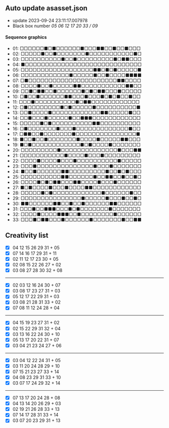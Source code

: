 ## Auto update asasset.json

* update 2023-09-24 23:11:17.007978
* Black box number _05 06 12 17 20 33 / 09_
#### Sequence graphics

* 01: □□□□□□■□■□□□□□□■□□□■■□□■□□■□□□
* 02: □□□□□■□□■□□□□□□□■□□□□□□□□□□□■□
* 03: □□□□□□□□□□■□□■□□□□□□□□□■□■■□□□
* 04: ■□□□□□□□□□□□□□□□□□□□□□□□□□□□□□
* 05: □□□□□□□□□□□□□□□□□□■■□■□■□□□□□■
* 06: □□□□□□□□□□□□■□□□□□■□□■□□□□■■■■
* 07: □■□□□□□□□□□□□□□□□□□□□□□□■■□□□□
* 08: □□□□■□□■□□□□□■■□□□□□□□□□□□■■□□
* 09: □□■□■■□□■□□□□□□■□■□■■□□□■□□□□□
* 10: □■□□■□□□□□□■■□□□■□□□■□■□■□□■□□
* 11: □□□■□□□□□□□□□□■□■■□□□□□□□□□□□□
* 12: □■□□□□□□□□■□■□□□□□■□□□□□□□□□□■
* 13: □□■□□□□■□□□□□□□□□□□□■■□□□□□■□□
* 14: □□■□□□■□□□□□■□□■■■□□□□□□□□□□□□
* 15: □□□□□■□■□□□□□□□□□□■■□□□□□□□□□□
* 16: □■□□□□□□□■□□□■□□□□□□□□□□□□□■□□
* 17: □■■□□■□□□□□□□■□□□□□□□□□□□□□□□■
* 18: ■□□■□□■□□□□□□□■□□□□■□□□□□■■□□□
* 19: ■□■□□□□□□□□□□□□■□■□□□□■□□□□□□□
* 20: □□□□□□□□□■□□□□□□□□□□□□□□■□□□■■
* 21: □□□□□□□□□□□■□□□□■□□□■□□□□□□□□□
* 22: □□□□■□□□□■□□□■□□□□□□□□□□■□□□□□
* 23: □□□■□□□□□□□□□□□□□□■□□□■□□□□□□□
* 24: ■□□■□□□□□□■■□□□□□□□□□■□□■□■□□□
* 25: □□□□□□□□□□■■□□□□□□■□□■■□□■□□■□
* 26: □□□□■□■□■■□□□■■□□□□■□□□■□□□□□□
* 27: ■□■□□□□■□□□■□□□□■■□□□□□□□□□□□□
* 28: □□□□□■□■□□□□□□□□□□□□■□□□□□□■□□
* 29: □□□□□□□□□□□□□□□■□□□□□■□□□■□□■□
* 30: ■■□□□□□□■■□□■□□■□□□□□□■■□□□□□□
* 31: □□□■□□■■■□□□■□■□□□□□□□■□□□□□□□
* 32: □□□□■□□□□■■■□□■□□□□□□□□■□□□□□□
* 33: □□□■□■■□□□■□□□□□□■□□□□□□□■□□■■
## Creativity list

- [x] 04 12 15 26 29 31 + 05
- [x] 07 14 16 17 29 31 + 11
- [x] 02 11 12 17 23 30 + 05
- [x] 02 08 15 22 26 27 + 02
- [x] 03 08 27 28 30 32 + 08
***
- [x] 02 03 12 16 24 30 + 07
- [x] 03 08 17 23 27 31 + 03
- [x] 05 12 17 22 29 31 + 03
- [x] 03 08 21 28 31 33 + 02
- [x] 07 08 11 12 24 28 + 04
***
- [x] 04 15 19 23 27 31 + 02
- [x] 02 15 22 29 31 32 + 04
- [x] 03 13 16 22 24 30 + 10
- [x] 05 13 17 20 22 31 + 07
- [x] 03 04 21 23 24 27 + 06
***
- [x] 03 04 12 22 24 31 + 05
- [x] 03 11 20 24 28 29 + 10
- [x] 07 15 21 23 27 33 + 14
- [x] 04 08 23 29 31 33 + 10
- [x] 03 07 17 24 29 32 + 14
***
- [x] 07 13 17 20 24 28 + 08
- [x] 04 13 14 20 26 29 + 03
- [x] 02 19 21 26 28 33 + 13
- [x] 07 14 17 28 31 33 + 14
- [x] 03 07 20 23 29 31 + 13
